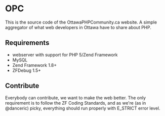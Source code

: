 # OPC

This is the source code of the OttawaPHPCommunity.ca website. A simple aggregator of what web developers in Ottawa have to share about PHP.

## Requirements

- webserver with support for PHP 5/Zend Framework
- MySQL
- Zend Framework 1.8+
- ZFDebug 1.5+

## Contribute

Everybody can contribute, we want to make the web better. The only requirement is to follow the ZF Coding Standards, and as we're (as in @danceric) picky, everything should run properly with E_STRICT error level.
